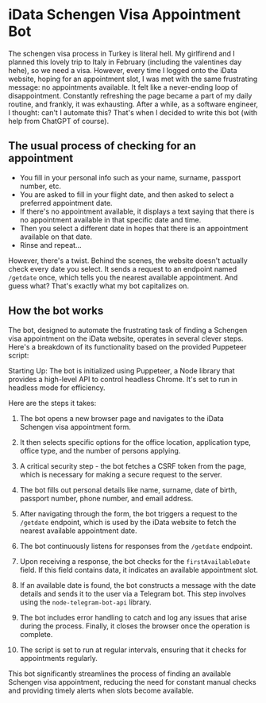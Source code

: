 # iData Schengen Visa Appointment Bot

The schengen visa process in Turkey is literal hell. My girlfirend and I planned this lovely trip to Italy in February (including the valentines day hehe), so we need a visa. However, every time I logged onto the iData website, hoping for an appointment slot, I was met with the same frustrating message: no appointments available. It felt like a never-ending loop of disappointment. Constantly refreshing the page became a part of my daily routine, and frankly, it was exhausting. After a while, as a software engineer, I thought: can't I automate this? That's when I decided to write this bot (with help from ChatGPT of course).

## The usual process of checking for an appointment
* You fill in your personal info such as your name, surname, passport number, etc. 
* You are asked to fill in your flight date, and then asked to select a preferred appointment date.
* If there's no appointment available, it displays a text saying that there is no appointment available in that specific date and time.
* Then you select a different date in hopes that there is an appointment available on that date.
* Rinse and repeat...

However, there's a twist. Behind the scenes, the website doesn't actually check every date you select. It sends a request to an endpoint named `/getdate` once, which tells you the nearest available appointment. And guess what? That's exactly what my bot capitalizes on.

## How the bot works

The bot, designed to automate the frustrating task of finding a Schengen visa appointment on the iData website, operates in several clever steps. Here's a breakdown of its functionality based on the provided Puppeteer script:

Starting Up: The bot is initialized using Puppeteer, a Node library that provides a high-level API to control headless Chrome. It's set to run in headless mode for efficiency.

Here are the steps it takes:

1. The bot opens a new browser page and navigates to the iData Schengen visa appointment form.
   
2. It then selects specific options for the office location, application type, office type, and the number of persons applying.
   
3. A critical security step - the bot fetches a CSRF token from the page, which is necessary for making a secure request to the server.
   
4. The bot fills out personal details like name, surname, date of birth, passport number, phone number, and email address.
   
5. After navigating through the form, the bot triggers a request to the `/getdate` endpoint, which is used by the iData website to fetch the nearest available appointment date.
   
6. The bot continuously listens for responses from the `/getdate` endpoint.
   
7. Upon receiving a response, the bot checks for the `firstAvailableDate` field. If this field contains data, it indicates an available appointment slot.
   
8. If an available date is found, the bot constructs a message with the date details and sends it to the user via a Telegram bot. This step involves using the `node-telegram-bot-api` library.
    
9. The bot includes error handling to catch and log any issues that arise during the process. Finally, it closes the browser once the operation is complete.
     
10. The script is set to run at regular intervals, ensuring that it checks for appointments regularly.
    
This bot significantly streamlines the process of finding an available Schengen visa appointment, reducing the need for constant manual checks and providing timely alerts when slots become available.